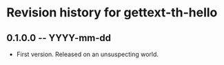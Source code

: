 # Revision history for gettext-th-hello

## 0.1.0.0 -- YYYY-mm-dd

* First version. Released on an unsuspecting world.
